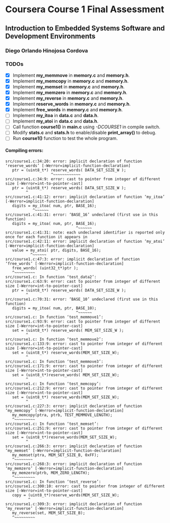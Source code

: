 # Coursera Course 1 Final Assessment
## Introduction to Embedded Systems Software and Development Environments 
### Diego Orlando Hinojosa Cordova

### TODOs
- [x] Implement **my_memmove** in **memory.c** and **memory.h**.
- [x] Implement **my_memcopy** in **memory.c** and **memory.h**.
- [X] Implement **my_memset** in **memory.c** and **memory.h**.
- [X] Implement **my_memzero** in **memory.c** and **memory.h**.
- [X] Implement **my_reverse** in **memory.c** and **memory.h**.
- [X] Implement **reserve_words** in **memory.c** and **memory.h**.
- [X] Implement **free_words** in **memory.c** and **memory.h**.
- [ ] Implement **my_itoa** in **data.c** and **data.h**.
- [ ] Implement **my_atoi** in **data.c** and **data.h**.
- [ ] Call function **course1()** in **main.c** using *-DCOURSE1* in compile switch.
- [ ] Modify **stats.c** and **stats.h** to enable/disable **print_array()** to debug. 
- [ ] Run **course1()** function to test the whole program.

#### Compiling errors:
```
src/course1.c:34:20: error: implicit declaration of function ‘reserve_words’ [-Werror=implicit-function-declaration]
   ptr = (uint8_t*) reserve_words( DATA_SET_SIZE_W );
                    ^~~~~~~~~~~~~
src/course1.c:34:9: error: cast to pointer from integer of different size [-Werror=int-to-pointer-cast]
   ptr = (uint8_t*) reserve_words( DATA_SET_SIZE_W );
         ^
src/course1.c:41:12: error: implicit declaration of function ‘my_itoa’ [-Werror=implicit-function-declaration]
   digits = my_itoa( num, ptr, BASE_16);
            ^~~~~~~
src/course1.c:41:31: error: ‘BASE_16’ undeclared (first use in this function)
   digits = my_itoa( num, ptr, BASE_16);
                               ^~~~~~~
src/course1.c:41:31: note: each undeclared identifier is reported only once for each function it appears in
src/course1.c:42:11: error: implicit declaration of function ‘my_atoi’ [-Werror=implicit-function-declaration]
   value = my_atoi( ptr, digits, BASE_16);
           ^~~~~~~
src/course1.c:47:3: error: implicit declaration of function ‘free_words’ [-Werror=implicit-function-declaration]
   free_words( (uint32_t*)ptr );
   ^~~~~~~~~~
src/course1.c: In function ‘test_data2’:
src/course1.c:63:9: error: cast to pointer from integer of different size [-Werror=int-to-pointer-cast]
   ptr = (uint8_t*) reserve_words( DATA_SET_SIZE_W );
         ^
src/course1.c:70:31: error: ‘BASE_10’ undeclared (first use in this function)
   digits = my_itoa( num, ptr, BASE_10);
                               ^~~~~~~
src/course1.c: In function ‘test_memmove1’:
src/course1.c:93:9: error: cast to pointer from integer of different size [-Werror=int-to-pointer-cast]
   set = (uint8_t*) reserve_words( MEM_SET_SIZE_W );
         ^
src/course1.c: In function ‘test_memmove2’:
src/course1.c:133:9: error: cast to pointer from integer of different size [-Werror=int-to-pointer-cast]
   set = (uint8_t*) reserve_words(MEM_SET_SIZE_W);
         ^
src/course1.c: In function ‘test_memmove3’:
src/course1.c:171:9: error: cast to pointer from integer of different size [-Werror=int-to-pointer-cast]
   set = (uint8_t*)reserve_words( MEM_SET_SIZE_W);
         ^
src/course1.c: In function ‘test_memcopy’:
src/course1.c:212:9: error: cast to pointer from integer of different size [-Werror=int-to-pointer-cast]
   set = (uint8_t*) reserve_words(MEM_SET_SIZE_W);
         ^
src/course1.c:227:3: error: implicit declaration of function ‘my_memcopy’ [-Werror=implicit-function-declaration]
   my_memcopy(ptra, ptrb, TEST_MEMMOVE_LENGTH);
   ^~~~~~~~~~
src/course1.c: In function ‘test_memset’:
src/course1.c:251:9: error: cast to pointer from integer of different size [-Werror=int-to-pointer-cast]
   set = (uint8_t*)reserve_words(MEM_SET_SIZE_W);
         ^
src/course1.c:266:3: error: implicit declaration of function ‘my_memset’ [-Werror=implicit-function-declaration]
   my_memset(ptra, MEM_SET_SIZE_B, 0xFF);
   ^~~~~~~~~
src/course1.c:268:3: error: implicit declaration of function ‘my_memzero’ [-Werror=implicit-function-declaration]
   my_memzero(ptrb, MEM_ZERO_LENGTH);
   ^~~~~~~~~~
src/course1.c: In function ‘test_reverse’:
src/course1.c:300:10: error: cast to pointer from integer of different size [-Werror=int-to-pointer-cast]
   copy = (uint8_t*)reserve_words(MEM_SET_SIZE_W);
          ^
src/course1.c:309:3: error: implicit declaration of function ‘my_reverse’ [-Werror=implicit-function-declaration]
   my_reverse(set, MEM_SET_SIZE_B);
   ^~~~~~~~~~
```
